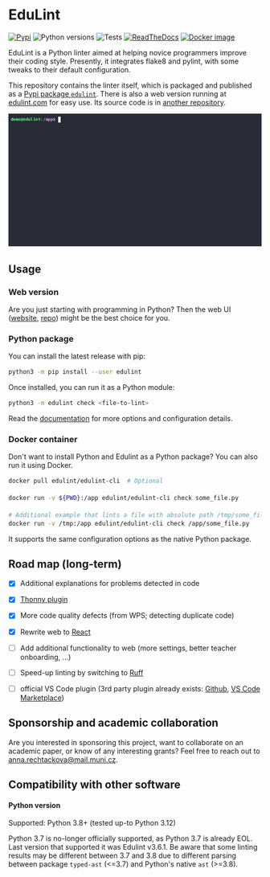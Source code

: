 # EduLint

[![Pypi](https://img.shields.io/pypi/v/edulint)](https://pypi.org/project/edulint/)
![Python versions](https://img.shields.io/badge/python-3.8%20--%203.12-blue)
![Tests](https://img.shields.io/github/actions/workflow/status/GiraffeReversed/edulint/test.yaml)
[![ReadTheDocs](https://img.shields.io/readthedocs/edulint)](https://edulint.readthedocs.io/)
[![Docker image](https://img.shields.io/docker/image-size/edulint/edulint-cli/latest?label=Docker%20image%20size)](https://hub.docker.com/r/edulint/edulint-cli)

EduLint is a Python linter aimed at helping novice programmers improve their coding style. Presently, it integrates flake8 and pylint, with some tweaks to their default configuration.

This repository contains the linter itself, which is packaged and published as a [Pypi package `edulint`](https://pypi.org/project/edulint/). There is also a web version running at [edulint.com](https://edulint.com/) for easy use. Its source code is in [another repository](https://github.com/GiraffeReversed/edulint-web).

![Demo GIF](docs/source/_static/demo2.gif)

## Usage

### Web version

Are you just starting with programming in Python? Then the web UI ([website](https://edulint.com), [repo](https://github.com/GiraffeReversed/edulint-web)) might be the best choice for you.

### Python package

You can install the latest release with pip:

```sh
python3 -m pip install --user edulint
```

Once installed, you can run it as a Python module:

```sh
python3 -m edulint check <file-to-lint>
```

Read the [documentation](https://edulint.readthedocs.io/) for more options and configuration details.

### Docker container

Don't want to install Python and Edulint as a Python package? You can also run it using Docker.

```sh
docker pull edulint/edulint-cli  # Optional

docker run -v ${PWD}:/app edulint/edulint-cli check some_file.py

# Additional example that lints a file with absolute path /tmp/some_file.py
docker run -v /tmp:/app edulint/edulint-cli check /app/some_file.py
```

<!-- TODO: volume mapping can be :ro, though it's not necessary -->

It supports the same configuration options as the native Python package.

## Road map (long-term)

- [x] Additional explanations for problems detected in code
- [x] [Thonny plugin](https://github.com/GiraffeReversed/thonny-edulint)
- [x] More code quality defects (from WPS; detecting duplicate code)
- [x] Rewrite web to [React](https://github.com/GiraffeReversed/edulint-react-web) 
- [ ] Add additional functionality to web (more settings, better teacher onboarding, …)
- [ ] Speed-up linting by switching to [Ruff](https://github.com/charliermarsh/ruff)
- [ ] official VS Code plugin (3rd party plugin already exists: [Github](https://github.com/matousekm/edulint-vscode), [VS Code Marketplace](https://marketplace.visualstudio.com/items?itemName=matousekm.edulint-vscode))


## Sponsorship and academic collaboration

Are you interested in sponsoring this project, want to collaborate on an academic paper, or know of any interesting grants? Feel free to reach out to anna.rechtackova@mail.muni.cz.

## Compatibility with other software

#### Python version

Supported: Python 3.8+ (tested up-to Python 3.12)

Python 3.7 is no-longer officially supported, as Python 3.7 is already EOL. Last version that supported it was Edulint v3.6.1. Be aware that some linting results may be different between 3.7 and 3.8 due to different parsing between package `typed-ast` (<=3.7) and Python's native `ast` (>=3.8).
